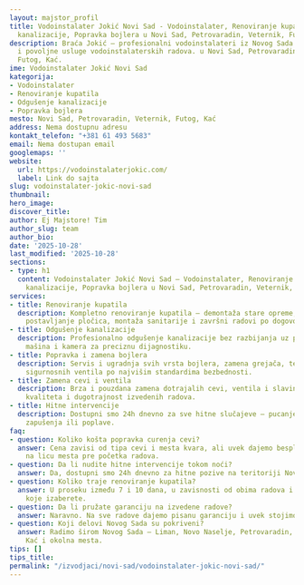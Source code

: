 ```yaml
---
layout: majstor_profil
title: Vodoinstalater Jokić Novi Sad - Vodoinstalater, Renoviranje kupatila, Odgušenje
  kanalizacije, Popravka bojlera u Novi Sad, Petrovaradin, Veternik, Futog, Kać
description: Braća Jokić – profesionalni vodoinstalateri iz Novog Sada. Brze, pouzdane
  i povoljne usluge vodoinstalaterskih radova. u Novi Sad, Petrovaradin, Veternik,
  Futog, Kać.
ime: Vodoinstalater Jokić Novi Sad
kategorija:
- Vodoinstalater
- Renoviranje kupatila
- Odgušenje kanalizacije
- Popravka bojlera
mesto: Novi Sad, Petrovaradin, Veternik, Futog, Kać
address: Nema dostupnu adresu
kontakt_telefon: "+381 61 493 5683"
email: Nema dostupan email
googlemaps: ''
website:
  url: https://vodoinstalaterjokic.com/
  label: Link do sajta
slug: vodoinstalater-jokic-novi-sad
thumbnail:
hero_image:
discover_title:
author: Ej Majstore! Tim
author_slug: team
author_bio:
date: '2025-10-28'
last_modified: '2025-10-28'
sections:
- type: h1
  content: Vodoinstalater Jokić Novi Sad – Vodoinstalater, Renoviranje kupatila, Odgušenje
    kanalizacije, Popravka bojlera u Novi Sad, Petrovaradin, Veternik, Futog, Kać
services:
- title: Renoviranje kupatila
  description: Kompletno renoviranje kupatila – demontaža stare opreme, zamena cevi,
    postavljanje pločica, montaža sanitarije i završni radovi po dogovoru.
- title: Odgušenje kanalizacije
  description: Profesionalno odgušenje kanalizacije bez razbijanja uz pomoć specijalnih
    mašina i kamera za preciznu dijagnostiku.
- title: Popravka i zamena bojlera
  description: Servis i ugradnja svih vrsta bojlera, zamena grejača, termostata i
    sigurnosnih ventila po najvišim standardima bezbednosti.
- title: Zamena cevi i ventila
  description: Brza i pouzdana zamena dotrajalih cevi, ventila i slavina uz garanciju
    kvaliteta i dugotrajnost izvedenih radova.
- title: Hitne intervencije
  description: Dostupni smo 24h dnevno za sve hitne slučajeve – pucanje cevi, curenje,
    zapušenja ili poplave.
faq:
- question: Koliko košta popravka curenja cevi?
  answer: Cena zavisi od tipa cevi i mesta kvara, ali uvek dajemo besplatnu procenu
    na licu mesta pre početka radova.
- question: Da li nudite hitne intervencije tokom noći?
  answer: Da, dostupni smo 24h dnevno za hitne pozive na teritoriji Novog Sada i okoline.
- question: Koliko traje renoviranje kupatila?
  answer: U proseku između 7 i 10 dana, u zavisnosti od obima radova i materijala
    koje izaberete.
- question: Da li pružate garanciju na izvedene radove?
  answer: Naravno. Na sve radove dajemo pisanu garanciju i uvek stojimo iza svog kvaliteta.
- question: Koji delovi Novog Sada su pokriveni?
  answer: Radimo širom Novog Sada – Liman, Novo Naselje, Petrovaradin, Veternik, Futog,
    Kać i okolna mesta.
tips: []
tips_title:
permalink: "/izvodjaci/novi-sad/vodoinstalater-jokic-novi-sad/"
---
```

